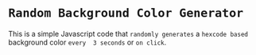 # `Random Background Color Generator`

This is a simple Javascript code that `randomly generates` a `hexcode based` background color `every  3 seconds` or `on click`.

